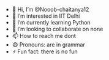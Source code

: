 - 👋 Hi, I’m @Nooob-chaitanya12
- 👀 I’m interested in IIT Delhi
- 🌱 I’m currently learning Python
- 💞️ I’m looking to collaborate on none
- 📫 How to reach me dont
- 😄 Pronouns: are in grammar
- ⚡ Fun fact: there is no fun

<!---
Nooob-chaitanya12/Nooob-chaitanya12 is a ✨ special ✨ repository because its `README.md` (this file) appears on your GitHub profile.
You can click the Preview link to take a look at your changes.
--->
